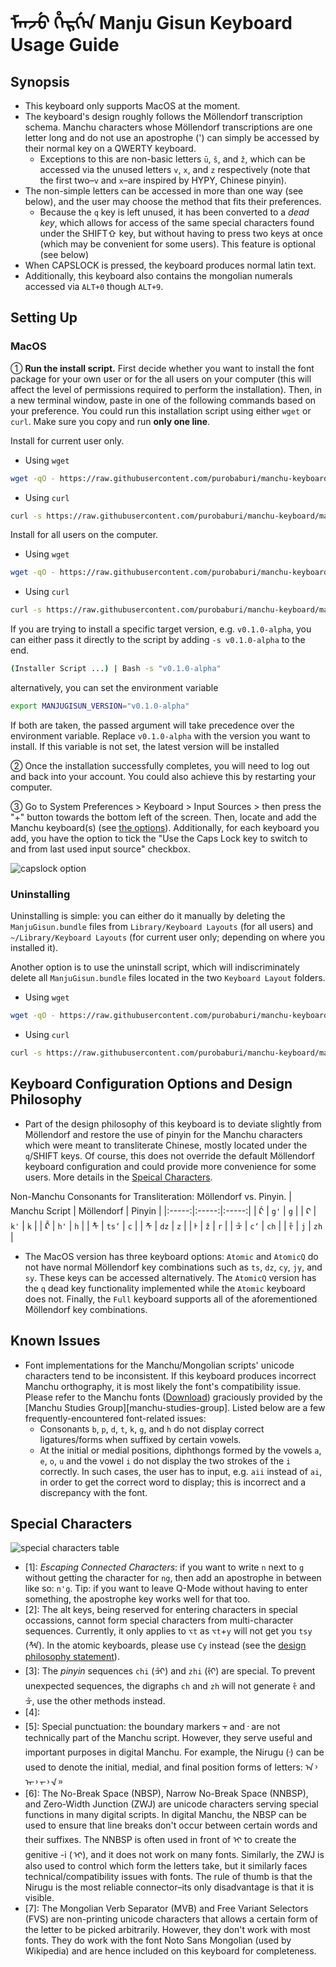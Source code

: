 # ᠮᠠᠨᠵᡠ ᡥᡝᡵᡤᡝᠨ Manju Gisun Keyboard Usage Guide

## Synopsis

- This keyboard only supports MacOS at the moment.
- The keyboard's design roughly follows the Möllendorf transcription schema. Manchu characters whose Möllendorf transcriptions are one letter long and do not use an apostrophe (') can simply be accessed by their normal key on a QWERTY keyboard.
  - Exceptions to this are non-basic letters `ū`, `š`, and `ž`, which can be accessed via the unused letters `v`, `x`, and `z` respectively (note that the first two–`v` and `x`–are inspired by HYPY, Chinese pinyin).
- The non-simple letters can be accessed in more than one way (see below), and the user may choose the method that fits their preferences.
  - Because the `q` key is left unused, it has been converted to a _dead key_, which allows for access of the same special characters found under the SHIFT⇧ key, but without having to press two keys at once (which may be convenient for some users). This feature is optional (see below)
- When CAPSLOCK is pressed, the keyboard produces normal latin text.
- Additionally, this keyboard also contains the mongolian numerals accessed via `ALT+0` though `ALT+9`.

## Setting Up

### MacOS

① **Run the install script.** First decide whether you want to install the font package for your own user or for the all users on your computer (this will affect the level of permissions required to perform the installation). Then, in a new terminal window, paste in one of the following commands based on your preference. You could run this installation script using either `wget` or `curl`. Make sure you copy and run **only one line**.

Install for current user only.

- Using `wget`

```bash
wget -qO - https://raw.githubusercontent.com/purobaburi/manchu-keyboard/main/macos_install_current_user.sh | bash
```

- Using `curl`

```bash
curl -s https://raw.githubusercontent.com/purobaburi/manchu-keyboard/main/macos_install_current_user.sh | bash
```

Install for all users on the computer.

- Using `wget`

```bash
wget -qO - https://raw.githubusercontent.com/purobaburi/manchu-keyboard/main/macos_install_all_users.sh | bash
```

- Using `curl`

```bash
curl -s https://raw.githubusercontent.com/purobaburi/manchu-keyboard/main/macos_install_all_users.sh | bash
```

If you are trying to install a specific target version, e.g. `v0.1.0-alpha`, you can either pass it directly to the script by adding `-s v0.1.0-alpha` to the end.

```bash
(Installer Script ...) | Bash -s "v0.1.0-alpha"
```

alternatively, you can set the environment variable

```bash
export MANJUGISUN_VERSION="v0.1.0-alpha"
```

If both are taken, the passed argument will take precedence over the environment variable. Replace `v0.1.0-alpha` with the version you want to install. If this variable is not set, the latest version will be installed

② Once the installation successfully completes, you will need to log out and back into your account. You could also achieve this by restarting your computer.

③ Go to System Preferences > Keyboard > Input Sources > then press the "+" button towards the bottom left of the screen. Then, locate and add the Manchu keyboard(s) (see [the options](#keyboard-configuration-options-and-design-philosophy)). Additionally, for each keyboard you add, you have the option to tick the "Use the Caps Lock key to switch to and from last used input source" checkbox.

![capslock option](/assets/capslock_option_EN.png)

### Uninstalling

Uninstalling is simple: you can either do it manually by deleting the `ManjuGisun.bundle` files from `Library/Keyboard Layouts` (for all users) and `~/Library/Keyboard Layouts` (for current user only; depending on where you installed it).

Another option is to use the uninstall script, which will indiscriminately delete all `ManjuGisun.bundle` files located in the two `Keyboard Layout` folders.

- Using `wget`

```bash
wget -qO - https://raw.githubusercontent.com/purobaburi/manchu-keyboard/main/macos_uninstall_all.sh | bash
```

- Using `curl`

```bash
curl -s https://raw.githubusercontent.com/purobaburi/manchu-keyboard/main/macos_uninstall_all.sh | bash
```

## Keyboard Configuration Options and Design Philosophy

- Part of the design philosophy of this keyboard is to deviate slightly from Möllendorf and restore the use of pinyin for the Manchu characters which were meant to transliterate Chinese, mostly located under the `q`/SHIFT keys. Of course, this does not override the default Möllendorf keyboard configuration and could provide more convenience for some users. More details in the [Speical Characters](#special-characters).

Non-Manchu Consonants for Transliteration: Möllendorf vs. Pinyin.
| Manchu Script | Möllendorf | Pinyin |
|:-----:|:-----:|:-----:|
| ᡬ | `g'` | `g` |
| ᠺ | `k'` | `k` |
| ᡭ | `h'` | `h` |
| ᡮ | `ts‘` | `c` |
| ᡯ | `dz` | `z` |
| ᡰ | `ž` | `r` |
| ᡱ | `c‘` | `ch` |
| ᡷ | `j` | `zh` |

- The MacOS version has three keyboard options: `Atomic` and `AtomicQ` do not have normal Möllendorf key combinations such as `ts`, `dz`, `cy`, `jy`, and `sy`. These keys can be accessed alternatively. The `AtomicQ` version has the `q` dead key functionality implemented while the `Atomic` keyboard does not. Finally, the `Full` keyboard supports all of the aforementioned Möllendorf key combinations.

## Known Issues

- Font implementations for the Manchu/Mongolian scripts' unicode characters tend to be inconsistent. If this keyboard produces incorrect Manchu orthography, it is most likely the font's compatibility issue. Please refer to the Manchu fonts ([Download][ttf-fonts]) graciously provided by the [Manchu Studies Group][manchu-studies-group]. Listed below are a few frequently-encountered font-related issues:
  - Consonants `b`, `p`, `d`, `t`, `k`, `g`, and `h` do not display correct ligatures/forms when suffixed by certain vowels.
  - At the initial or medial positions, diphthongs formed by the vowels `a`, `e`, `o`, `u` and the vowel `i` do not display the two strokes of the `i` correctly. In such cases, the user has to input, e.g. `aii` instead of `ai`, in order to get the correct word to display; this is incorrect and a discrepancy with the font.

## Special Characters

![special characters table](/assets/input_chart_EN.jpg)

- \[1\]: _Escaping Connected Characters_: if you want to write `n` next to `g` without getting the character for `ng`, then add an apostrophe in between like so: `n'g`. Tip: if you want to leave Q-Mode without having to enter something, the apostrophe key works well for that too.
- \[2\]: The alt keys, being reserved for entering characters in special occassions, cannot form special characters from multi-character sequences. Currently, it only applies to `⌥t` as `⌥t`+`y` will not get you `tsy` (ᡮᡟ). In the atomic keyboards, please use `Cy` instead (see the [design philosophy statement](#keyboard-configuration-options-and-design-philosophy)).
- \[3\]: The _pinyin_ sequences `chi` (ᡱᡳ) and `zhi` (ᡷᡳ) are special. To prevent unexpected sequences, the digraphs `ch` and `zh` will not generate ᡷ and ᡱ, use the other methods instead.
- \[4\]: <!--I really forgot what I was trying to say here.-->
- \[5\]: Special punctuation: the boundary markers ᠇ and ᠊ are not technically part of the Manchu script. However, they serve useful and important purposes in digital Manchu. For example, the Nirugu (᠊) can be used to denote the initial, medial, and final position forms of letters: ᠠ᠈ ᠠ᠊᠈ ᠊ᠠ᠊᠈ ᠊ᠠ᠉
- \[6\]: The No-Break Space (NBSP), Narrow No-Break Space (NNBSP), and Zero-Width Junction (ZWJ) are unicode characters serving special functions in many digital scripts. In digital Manchu, the NBSP can be used to ensure that line breaks don't occur between certain words and their suffixes. The NNBSP is often used in front of ᡳ to create the genitive -i ( ᡳ), and it does not work on many fonts. Similarly, the ZWJ is also used to control which form the letters take, but it similarly faces technical/compatibility issues with fonts. The rule of thumb is that the Nirugu is the most reliable connector–its only disadvantage is that it is visible.
- \[7\]: The Mongolian Verb Separator (MVB) and Free Variant Selectors (FVS) are non-printing unicode characters that allows a certain form of the letter to be picked arbitrarily. However, they don't work with most fonts. They do work with the font Noto Sans Mongolian (used by Wikipedia) and are hence included on this keyboard for completeness.

<!-- References -->

[manchu-study-group]: https://www.manchustudiesgroup.org/
[ttf-fonts]: https://drive.google.com/file/d/1V8vG2MqvsvZVsrGY1WErma2ksxdfSuwb/view?usp=share_link
